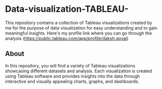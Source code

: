 # Data-visualization-TABLEAU-

This repository contains a collection of Tableau visualizations created by me for the purpose of data visualization for easy understanding and to gain meaningful insights.
Here's my profile link where you can go through the analysis (https://public.tableau.com/app/profile/daksh.goyal)

## About

In this repository, you will find a variety of Tableau visualizations showcasing different datasets and analysis.
Each visualization is created using Tableau software and provides insights into the data through interactive and visually appealing charts, graphs, and dashboards.
